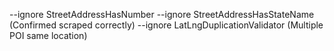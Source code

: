 --ignore StreetAddressHasNumber --ignore StreetAddressHasStateName (Confirmed scraped correctly)
--ignore LatLngDuplicationValidator (Multiple POI same location)
